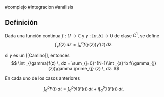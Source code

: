 #complejo #integracion #análisis 
## Definición

Dada una función continua $f:U\to \mathbb{C}$ y  $\gamma :[a,b]\to U$ de clase $C^1$, se define
$$
\int _{\gamma}f(z) \, dz = \int _{a}^b f(\gamma(z))\gamma \prime (z) \, dz. 
$$

si $\gamma$ es un [[Camino]], entonces 
$$
\int _{\gamma}f(z) \, dz = \sum_{j=0}^{N-1}\int _{a}^b f(\gamma_{j}(z))\gamma \prime_{j} (z) \, dz. 
$$

En cada uno de los casos anteriores

$$
\int_{a}^{b} F(t) \, dt = \int_{a}^{b} \Re(F(t)) \, dt + i \int_{a}^{b} \Im(F(t))\, dt.   
$$